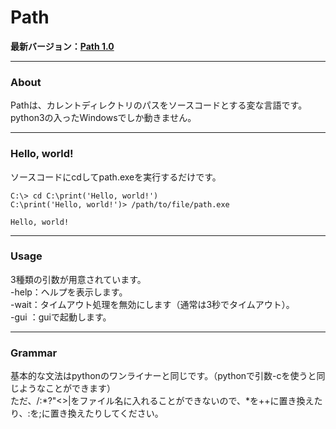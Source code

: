 # Path
**最新バージョン：[Path 1.0](https://github.com/RJ45K/path/releases/tag/v1.0)**
***
### About
Pathは、カレントディレクトリのパスをソースコードとする変な言語です。  
python3の入ったWindowsでしか動きません。
***
### Hello, world!
ソースコードにcdしてpath.exeを実行するだけです。
```
C:\> cd C:\print('Hello, world!')
C:\print('Hello, world!')> /path/to/file/path.exe

Hello, world!
```
***
### Usage  
3種類の引数が用意されています。  
\-help：ヘルプを表示します。  
\-wait：タイムアウト処理を無効にします（通常は3秒でタイムアウト）。  
\-gui ：guiで起動します。
***
### Grammar
基本的な文法はpythonのワンライナーと同じです。（pythonで引数-cを使うと同じようなことができます）  
ただ、\/:*?"<>|をファイル名に入れることができないので、*を++に置き換えたり、:を;に置き換えたりしてください。

